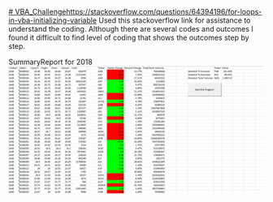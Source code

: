 [# VBA_Challenge](https://stackoverflow.com/questions/64394196/for-loops-in-vba-initializing-variable)https://stackoverflow.com/questions/64394196/for-loops-in-vba-initializing-variable
Used this stackoverflow link for assistance to understand the coding.
Although there are several codes and outcomes I found it difficult to find level of coding that shows the outcomes step by step.

SummaryReport for 2018
![summary2018](./2018Screenshot.png)

